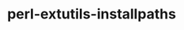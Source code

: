 ---
title: "perl-extutils-installpaths"
layout: cache
categories: [package, develop]
meta: {"versions": ["0.013"], "compilers": ["oneapi@=2024.2.0"], "oss": ["ubuntu22.04"], "platforms": ["linux"], "targets": ["x86_64_v3"], "stacks": ["e4s-oneapi", "root"], "num_specs": 1, "num_specs_by_stack": {"e4s-oneapi": 1, "root": 1}}
spec_details: [{"hash": "piz3iguay4qafmofoeodgj7akfktuuw6", "compiler": "oneapi@=2024.2.0", "versions": ["0.013"], "os": "ubuntu22.04", "platform": "linux", "target": "x86_64_v3", "variants": ["build_system=perl"], "stacks": ["e4s-oneapi", "root"], "size": "-", "tarball": "https://binaries.spack.io/develop/build_cache/linux-ubuntu22.04-x86_64_v3/oneapi-2024.2.0/perl-extutils-installpaths-0.013/linux-ubuntu22.04-x86_64_v3-oneapi-2024.2.0-perl-extutils-installpaths-0.013-piz3iguay4qafmofoeodgj7akfktuuw6.spack"}]
---
